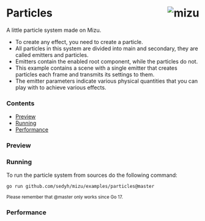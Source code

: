 # <img align="right" src="https://user-images.githubusercontent.com/19890545/146812487-90152c62-b2f4-4b3a-b550-6a4edf417817.gif" alt="mizu" title="Particles" /> Particles

A little particle system made on Mizu.

- To create any effect, you need to create a particle.
- All particles in this system are divided into main and secondary, they are called emitters and particles.
- Emitters contain the enabled root component, while the particles do not.
- This example contains a scene with a single emitter that creates particles each frame and transmits its settings to them.
- The emitter parameters indicate various physical quantities that you can play with to achieve various effects.

### Contents

- [Preview](#preview)
- [Running](#running)
- [Performance](#performance)

### Preview



### Running

To run the particle system from sources do the following command:

```
go run github.com/sedyh/mizu/examples/particles@master
```
<sub>Please remember that @master only works since Go 17.</sub>

### Performance